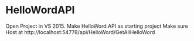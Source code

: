 # HelloWordAPI
Open Project in VS 2015.
Make HelloWord.API as starting project
Make sure Host at http://localhost:54778/api/HelloWord/GetAllHelloWord